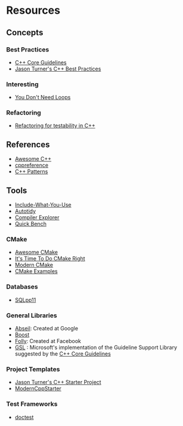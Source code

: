 # Resources
## Concepts
### Best Practices
* [C++ Core Guidelines](https://isocpp.github.io/CppCoreGuidelines/CppCoreGuidelines)
* [Jason Turner's C++ Best Practices](https://github.com/lefticus/cppbestpractices)
### Interesting
* [You Don't Need Loops](https://github.com/you-dont-need/You-Dont-Need-Loops)
### Refactoring
* [Refactoring for testability in C++](https://github.com/platisd/refactoring-for-testability-cpp)
## References
* [Awesome C++](http://fffaraz.github.io/awesome-cpp/)
* [cppreference](https://en.cppreference.com/w/)
* [C++ Patterns](https://cpppatterns.com/)
## Tools
* [Include-What-You-Use](https://include-what-you-use.org/)
* [Autotidy](https://github.com/sasq64/autotidy)
* [Compiler Explorer](https://godbolt.org/)
* [Quick Bench](http://quick-bench.com/)
### CMake
* [Awesome CMake](https://github.com/onqtam/awesome-cmake)
* [It's Time To Do CMake Right](https://pabloariasal.github.io/2018/02/19/its-time-to-do-cmake-right/)
* [Modern CMake](https://cliutils.gitlab.io/modern-cmake/)
* [CMake Examples](https://github.com/ttroy50/cmake-examples)
### Databases
* [SQLpp11](https://github.com/rbock/sqlpp11)
### General Libraries
* [Abseil](https://abseil.io/): Created at Google
* [Boost](https://www.boost.org/)
* [Folly](https://github.com/facebook/folly): Created at Facebook
* [GSL](https://github.com/microsoft/GSL) : Microsoft's implementation of the Guideline Support Library suggested by the [C++ Core Guidelines](https://isocpp.github.io/CppCoreGuidelines/CppCoreGuidelines)
### Project Templates
* [Jason Turner's C++ Starter Project](https://github.com/lefticus/cpp_starter_project)
* [ModernCppStarter](https://github.com/TheLartians/ModernCppStarter)
### Test Frameworks
* [doctest](https://github.com/onqtam/doctest)
